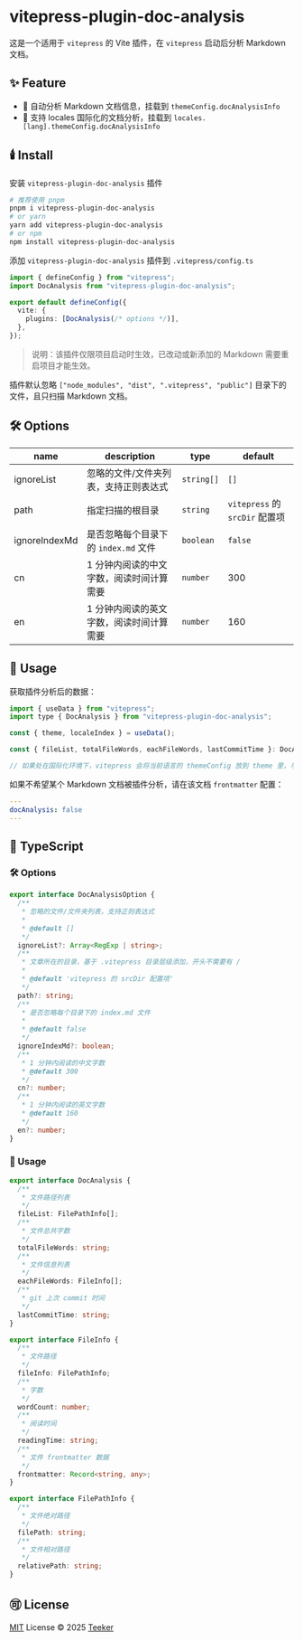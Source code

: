 # vitepress-plugin-doc-analysis

这是一个适用于 `vitepress` 的 Vite 插件，在 `vitepress` 启动后分析 Markdown 文档。

## ✨ Feature

- 🚀 自动分析 Markdown 文档信息，挂载到 `themeConfig.docAnalysisInfo`
- 🚀 支持 locales 国际化的文档分析，挂载到 `locales.[lang].themeConfig.docAnalysisInfo`

## 🕯️ Install

安装 `vitepress-plugin-doc-analysis` 插件

```bash
# 推荐使用 pnpm
pnpm i vitepress-plugin-doc-analysis
# or yarn
yarn add vitepress-plugin-doc-analysis
# or npm
npm install vitepress-plugin-doc-analysis
```

添加 `vitepress-plugin-doc-analysis` 插件到 `.vitepress/config.ts`

```typescript
import { defineConfig } from "vitepress";
import DocAnalysis from "vitepress-plugin-doc-analysis";

export default defineConfig({
  vite: {
    plugins: [DocAnalysis(/* options */)],
  },
});
```

> 说明：该插件仅限项目启动时生效，已改动或新添加的 Markdown 需要重启项目才能生效。

插件默认忽略 `["node_modules", "dist", ".vitepress", "public"]` 目录下的文件，且只扫描 Markdown 文档。

## 🛠️ Options

| name          | description                              | type       | default                        |
| ------------- | ---------------------------------------- | ---------- | ------------------------------ |
| ignoreList    | 忽略的文件/文件夹列表，支持正则表达式    | `string[]` | `[]`                           |
| path          | 指定扫描的根目录                         | `string`   | `vitepress` 的 `srcDir` 配置项 |
| ignoreIndexMd | 是否忽略每个目录下的 `index.md` 文件     | `boolean`  | `false`                        |
| cn            | 1 分钟内阅读的中文字数，阅读时间计算需要 | `number`   | 300                            |
| en            | 1 分钟内阅读的英文字数，阅读时间计算需要 | `number`   | 160                            |

## 📖 Usage

获取插件分析后的数据：

```javascript
import { useData } from "vitepress";
import type { DocAnalysis } from "vitepress-plugin-doc-analysis";

const { theme, localeIndex } = useData();

const { fileList, totalFileWords, eachFileWords, lastCommitTime }: DocAnalysis = theme.value;

// 如果处在国际化环境下，vitepress 会将当前语言的 themeConfig 放到 theme 里，与原先的 theme 进行合并
```

如果不希望某个 Markdown 文档被插件分析，请在该文档 `frontmatter` 配置：

```yaml
---
docAnalysis: false
---
```

## 📘 TypeScript

### 🛠️ Options

```typescript
export interface DocAnalysisOption {
  /**
   * 忽略的文件/文件夹列表，支持正则表达式
   *
   * @default []
   */
  ignoreList?: Array<RegExp | string>;
  /**
   * 文章所在的目录，基于 .vitepress 目录层级添加，开头不需要有 /
   *
   * @default 'vitepress 的 srcDir 配置项'
   */
  path?: string;
  /**
   * 是否忽略每个目录下的 index.md 文件
   *
   * @default false
   */
  ignoreIndexMd?: boolean;
  /**
   * 1 分钟内阅读的中文字数
   * @default 300
   */
  cn?: number;
  /**
   * 1 分钟内阅读的英文字数
   * @default 160
   */
  en?: number;
}
```

### 📖 Usage

```typescript
export interface DocAnalysis {
  /**
   * 文件路径列表
   */
  fileList: FilePathInfo[];
  /**
   * 文件总共字数
   */
  totalFileWords: string;
  /**
   * 文件信息列表
   */
  eachFileWords: FileInfo[];
  /**
   * git 上次 commit 时间
   */
  lastCommitTime: string;
}

export interface FileInfo {
  /**
   * 文件路径
   */
  fileInfo: FilePathInfo;
  /**
   * 字数
   */
  wordCount: number;
  /**
   * 阅读时间
   */
  readingTime: string;
  /**
   * 文件 frontmatter 数据
   */
  frontmatter: Record<string, any>;
}

export interface FilePathInfo {
  /**
   * 文件绝对路径
   */
  filePath: string;
  /**
   * 文件相对路径
   */
  relativePath: string;
}
```

## 🉑 License

[MIT](../../LICENSE) License © 2025 [Teeker](https://github.com/Kele-Bingtang)
